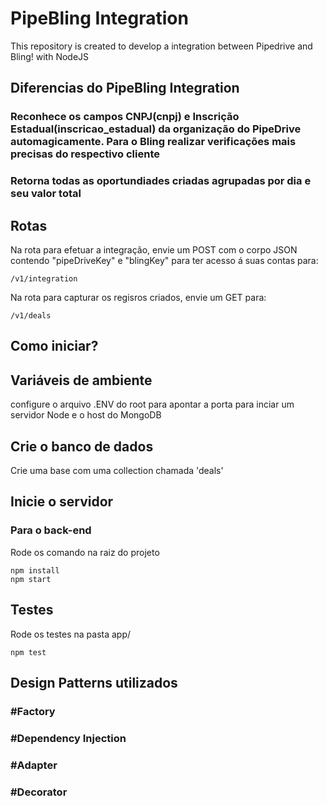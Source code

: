 # PipeBling Integration
This repository is created to develop a integration between Pipedrive and Bling! with NodeJS

## Diferencias do PipeBling Integration
### Reconhece os campos CNPJ(cnpj) e Inscrição Estadual(inscricao_estadual) da organização do PipeDrive automagicamente. Para o Bling realizar verificações mais precisas do respectivo cliente
### Retorna todas as oportundiades criadas agrupadas por dia e seu valor total

## Rotas
Na rota para efetuar a integração, envie um POST com o corpo JSON contendo "pipeDriveKey" e "blingKey" para ter acesso á suas contas para:
```
/v1/integration
```
Na rota para capturar os regisros criados, envie um GET para:
```
/v1/deals
```


## Como iniciar?

## Variáveis de ambiente 
configure o arquivo .ENV do root para apontar a porta para inciar um servidor Node e o host do MongoDB

## Crie o banco de dados
Crie uma base com uma collection chamada 'deals'

## Inicie o servidor
###  Para o back-end
Rode os comando na raiz do projeto
```
npm install
npm start
```

## Testes
Rode os testes na pasta app/
```
npm test
```

## Design Patterns utilizados
### #Factory
### #Dependency Injection
### #Adapter
### #Decorator
